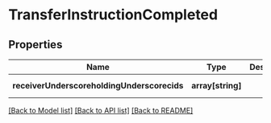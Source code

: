 # TransferInstructionCompleted

## Properties
Name | Type | Description | Notes
------------ | ------------- | ------------- | -------------
**receiverUnderscoreholdingUnderscorecids** | **array[string]** |  | [default to null]

[[Back to Model list]](../README.md#documentation-for-models) [[Back to API list]](../README.md#documentation-for-api-endpoints) [[Back to README]](../README.md)


